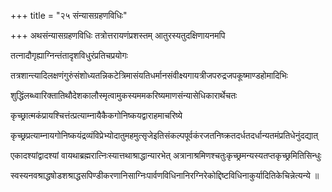 +++
title = "२५ संन्यासग्रहणविधिः"

+++
अथसंन्यासग्रहणविधिः तत्रोत्तरायणंप्रशस्तम् आतुरस्यतुदक्षिणायनमपि

तत्नादौगृह्याग्निन्तंतादृशविधुरंप्रतिचप्रयोगः

तत्रशान्त्यादिलक्षणंगुरुंसंशोध्यतन्निकटेत्रिमासंयतिधर्मानसंवीक्ष्यगायत्रीजपरुद्रजपकूष्माण्डहोमादिभिः

शुद्धिंलब्ध्वारिक्तातिथौदेशकालौस्मृत्वामुकस्यममकरिष्यमाणसंन्यासेधिकारार्थेचतः

कृच्छ्रात्मकंप्रायश्चित्तंत्प्रत्याम्नायैकैकगोनिष्कयद्वाराहमाचरिष्ये

कृच्छ्रप्रत्याम्नायगोनिष्कयंद्रव्यंविप्रेभ्योदातुमहमुत्सृजेइतिसंकल्पपूर्वकंरजतनिष्क्रतदर्धतदर्धान्यतमंप्रतिधेनुंदद्यात्

एकादश्यांद्वादश्यां वायथाब्रह्मरात्निःस्यात्तथाश्राद्धान्यारभेत् अत्रानाश्रमिणश्चतुःकृच्छ्रमन्यस्यतप्तकृच्छ्रमितिसिन्धुः

स्वस्यनवश्राद्धषोडशश्राद्धसपिण्डीकरणानिसाग्निःपार्वणविधिनानिरग्निरेकोद्दिष्टविधिनाकुर्यादितिकेचिन्नेत्यन्ये ॥
